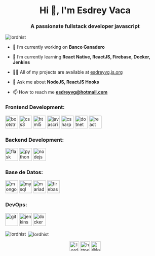 <h1 align="center">Hi 👋, I'm Esdrey Vaca</h1>
<h3 align="center">A passionate fullstack developer javascript</h3>

<p align="left"> <img src="https://komarev.com/ghpvc/?username=lordhist" alt="lordhist" /> </p>

- 🔭 I’m currently working on **Banco Ganadero**

- 🌱 I’m currently learning **React Native, ReactJS, Firebase, Docker, Jenkins**

- 👨‍💻 All of my projects are available at [esdreyvg.js.org](esdreyvg.js.org)

- 💬 Ask me about **NodeJS, ReactJS Hooks**

- 📫 How to reach me **esdreyvg@hotmail.com**

<h3>Frontend Development:</h3>
<p align="left">
  <img src="https://devicons.github.io/devicon/devicon.git/icons/bootstrap/bootstrap-plain.svg" alt="bootstrap" width="40" height="40"/> 
  <img src="https://devicons.github.io/devicon/devicon.git/icons/css3/css3-original-wordmark.svg" alt="css3" width="40" height="40"/> 
  <img src="https://devicons.github.io/devicon/devicon.git/icons/html5/html5-original-wordmark.svg" alt="html5" width="40" height="40"/> 
  <img src="https://devicons.github.io/devicon/devicon.git/icons/javascript/javascript-original.svg" alt="javascript" width="40" height="40"/> 
  <img src="https://devicons.github.io/devicon/devicon.git/icons/csharp/csharp-original.svg" alt="csharp" width="40" height="40"/>   
  <img src="https://devicons.github.io/devicon/devicon.git/icons/dot-net/dot-net-original-wordmark.svg" alt="dotnet" width="40" height="40"/>
  <img src="https://devicons.github.io/devicon/devicon.git/icons/react/react-original-wordmark.svg" alt="react" width="40" height="40"/>   
</p>
<h3>Backend Development:</h3>
<p align="left">
  <img src="https://www.vectorlogo.zone/logos/pocoo_flask/pocoo_flask-icon.svg" alt="flask" width="40" height="40"/> 
  <img src="https://devicons.github.io/devicon/devicon.git/icons/python/python-original.svg" alt="python" width="40" height="40"/> 
  <img src="https://devicons.github.io/devicon/devicon.git/icons/nodejs/nodejs-original-wordmark.svg" alt="nodejs" width="40" height="40"/> 
</p>
<h3>Base de Datos: </h3>
<p align="left">
  <img src="https://devicons.github.io/devicon/devicon.git/icons/mongodb/mongodb-original-wordmark.svg" alt="mongodb" width="40" height="40"/> 
  <img src="https://devicons.github.io/devicon/devicon.git/icons/mysql/mysql-original-wordmark.svg" alt="mysql" width="40" height="40"/> 
  <img src="https://www.vectorlogo.zone/logos/mariadb/mariadb-icon.svg" alt="mariadb" width="40" height="40"/> 
  <img src="https://www.vectorlogo.zone/logos/firebase/firebase-icon.svg" alt="firebase" width="40" height="40"/> 
</p>
<h3>DevOps: </h3>
<p align="left">
  <img src="https://www.vectorlogo.zone/logos/git-scm/git-scm-icon.svg" alt="git" width="40" height="40"/> 
  <img src="https://www.vectorlogo.zone/logos/jenkins/jenkins-icon.svg" alt="jenkins" width="40" height="40"/> 
  <img src="https://devicons.github.io/devicon/devicon.git/icons/docker/docker-original-wordmark.svg" alt="docker" width="40" height="40"/> 
</p>
<p><img align="left" src="https://github-readme-stats.vercel.app/api/top-langs/?username=lordhist&layout=compact&hide=html" alt="lordhist" /></p>

<p>&nbsp;<img align="center" src="https://github-readme-stats.vercel.app/api?username=lordhist&show_icons=true" alt="lordhist" /></p>

<p align="center">
<a href="https://dev.to/lordhist" target="blank"><img align="center" src="https://cdn.jsdelivr.net/npm/simple-icons@3.0.1/icons/dev-dot-to.svg" alt="lordhist" height="30" width="30" /></a>
<a href="https://linkedin.com/in/https://linkedin.com/in/esdrey-vaca-galeb-20227312a/" target="blank"><img align="center" src="https://cdn.jsdelivr.net/npm/simple-icons@3.0.1/icons/linkedin.svg" alt="https://linkedin.com/in/esdrey-vaca-galeb-20227312a/" height="30" width="30" /></a>
<a href="https://medium.com/@lord.hist" target="blank"><img align="center" src="https://cdn.jsdelivr.net/npm/simple-icons@3.0.1/icons/medium.svg" alt="@lord.hist" height="30" width="30" /></a>
</p>
